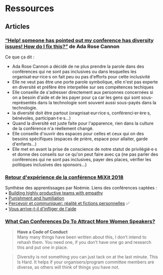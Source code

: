 # Ressources

## Articles

### [“Help! someone has pointed out my conference has diversity issues! How do I fix this?”](https://medium.com/samsung-internet-dev/help-someone-has-pointed-out-my-conference-has-diversity-issues-c1162a1e8d4c) de Ada Rose Cannon

Ce que ça dit :
- Ada Rose Cannon a décidé de ne plus prendre la parole dans des conférences qui ne sont pas inclusives ou dans lesquelles les organisat·eur·rice·s on fait peu ou pas d'efforts pour cette inclusivité
- Elle ne veut pas être une porte parole symbolique, elle n'est pas experte en diversité et préfère être interpellée sur ses compétences techiques
- Elle conseille de s'adresser directement aux personnes concernées si on a besoin d'aide et de les payer pour ça car les gens qui sont sous-représentés dans la technologie sont souvent aussi sous-payés dans la technologie.
- la diversité doit être partout (oragnisat·eur·rice·s, conférenci·er·ère·s, bénévoles, participan·t·e·s...)
- Quand la diversité est juste faite pour l'apparence, rien dans la culture de la conférence n'a réellement changé.
- Elle conseille d'ouvrir des espaces pour celles et ceux qui on des besoins spécifiques (espaces de prière, espace pour allaiter, garde d'enfants...)
- Elle met en avant la prise de conscience de notre statut de privilégié·e·s et donne des conseils sur ce qu'on peut faire avec ça (ne pas parler des conférences qui ne sont pas inclusives, payer des places, vérifier les politiques inclusives des sponsors...)

### [Retour d'expérience de la conférence MiXit 2018](https://github.com/Julia-barbelane/des-conf-entre-meufs/blob/master/retour-d-experience-mixit-2018.md)  
Synthèse des apprentissages par Noémie.
Liens des conférences captées :  
• [Building highly productive teams with empathy](https://mixitconf.org/en/2018/building-highly-productive-teams-with-empathy)   
• [Punishment and humiliation](https://mixitconf.org/en/2018/punishment-and-humiliation)  
• [Percevoir et communiquer: réalité et fictions personnelles](https://mixitconf.org/en/2018/percevoir-et-communiquer-realite-et-fictions-personnelles) ✅  
• [Vous arrive-t-il d'infliger de l'aide](https://mixitconf.org/en/2018/vous-arrive-t-il-d-infliger-de-l-aide-)  


### [What Can Conferences Do To Attract More Women Speakers?](https://trishagee.github.io/post/more_women_speakers/)
> **Have a Code of Conduct**  
> Many many things have been written about this, I don’t intend to rehash them. You need one, if you don’t have one go and research this and put one in place.

> Diversity is not something you can just tack on at the last minute. This Is Hard. It helps if your organisers/program committee members are diverse, as others will think of things you have not.

